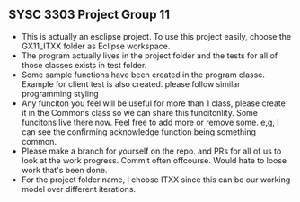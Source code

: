 ## SYSC 3303 Project Group 11

- This is actually an esclipse project. To use this project easily, choose the GX11_ITXX folder as Eclipse workspace.
- The program actually lives in the project folder and the tests for all of those classes exists in test folder.
- Some sample functions have been created in the program classe. Example for client test is also created. please follow similar programming styling
- Any funciton you feel will be useful for more than 1 class, please create it in the Commons class so we can share this funcitonlity. Some funcitons live there now. Feel free to add more or remove some. e,g, I can see the confirming acknowledge function being something common. 
- Please make a branch for yourself on the repo. and PRs for all of us to look at the work progress. Commit often offcourse. Would hate to loose work that's been done. 
- For the project folder name, I choose ITXX since this can be our working model over different iterations. 